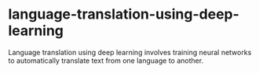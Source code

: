 # language-translation-using-deep-learning
Language translation using deep learning involves training neural networks to automatically translate text from one language to another. 
